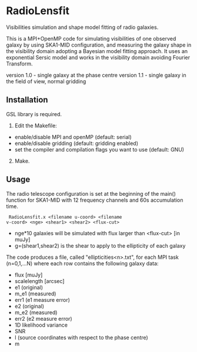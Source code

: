 # RadioLensfit 

Visibilities simulation and shape model fitting of radio galaxies.

This is a MPI+OpenMP code for simulating visibilities of one observed galaxy by using SKA1-MID configuration, and measuring the galaxy shape in the visibility domain adopting  a Bayesian model fitting approach. It uses an exponential Sersic model and works in the visibility domain avoiding Fourier Transform.

version 1.0 - single galaxy at the phase centre 
version 1.1 - single galaxy in the field of view, normal gridding

## Installation

GSL library is required.

1) Edit the Makefile:
- enable/disable MPI and openMP (default: serial)
- enable/disable gridding (default: gridding enabled)
- set the compiler and compilation flags you want to use (default: GNU)

2) Make.

## Usage
The radio telescope configuration is set at the beginning of the main() function for SKA1-MID with 12 frequency channels and 60s accumulation time.

<code> RadioLensfit.x \<filename u-coord\> \<filename v-coord\> \<nge\> \<shear1\> \<shear2\> \<flux-cut\> </code>

- nge*10 galaxies will be simulated with flux larger than \<flux-cut\> [in muJy]
- g=(shear1,shear2) is the shear to apply to the ellipticity of each galaxy

The code produces a file, called "ellipticities\<n\>.txt", for each MPI task (n=0,1,...N) where each row contains the following galaxy data:
>
- flux [muJy]
- scalelength [arcsec]
- e1 (original)
- m_e1 (measured) 
- err1 (e1 measure error) 
- e2 (original) 
- m_e2 (measured)
- err2 (e2 measure error)
- 1D likelihood variance
- SNR
- l (source coordinates with respect to the phase centre) 
- m

